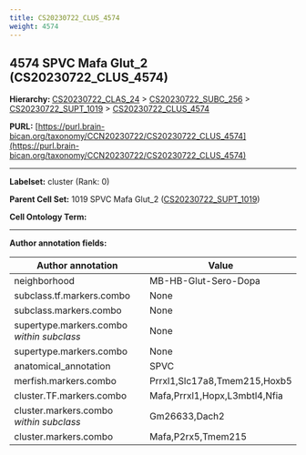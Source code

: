 ```yaml
---
title: CS20230722_CLUS_4574
weight: 4574
---
```

## 4574 SPVC Mafa Glut_2 (CS20230722_CLUS_4574)
<b>Hierarchy: </b>
[CS20230722_CLAS_24](../CS20230722_CLAS_24) >
[CS20230722_SUBC_256](../CS20230722_SUBC_256) >
[CS20230722_SUPT_1019](../CS20230722_SUPT_1019) >
[CS20230722_CLUS_4574](../CS20230722_CLUS_4574)

**PURL:** [https://purl.brain-bican.org/taxonomy/CCN20230722/CS20230722_CLUS_4574](https://purl.brain-bican.org/taxonomy/CCN20230722/CS20230722_CLUS_4574)

---


**Labelset:** cluster (Rank: 0)

**Parent Cell Set:** 1019 SPVC Mafa Glut_2 ([CS20230722_SUPT_1019](../CS20230722_SUPT_1019))



**Cell Ontology Term:** 

[MARKER GENES.]: #


---

[TRANSFERRED ANNOTATIONS.]: #


[AUTHOR ANNOTATION FIELDS.]: #


**Author annotation fields:**

| Author annotation | Value |
|-------------------|-------|
|neighborhood|MB-HB-Glut-Sero-Dopa|
|subclass.tf.markers.combo|None|
|subclass.markers.combo|None|
|supertype.markers.combo _within subclass_|None|
|supertype.markers.combo|None|
|anatomical_annotation|SPVC|
|merfish.markers.combo|Prrxl1,Slc17a8,Tmem215,Hoxb5|
|cluster.TF.markers.combo|Mafa,Prrxl1,Hopx,L3mbtl4,Nfia|
|cluster.markers.combo _within subclass_|Gm26633,Dach2|
|cluster.markers.combo|Mafa,P2rx5,Tmem215|
